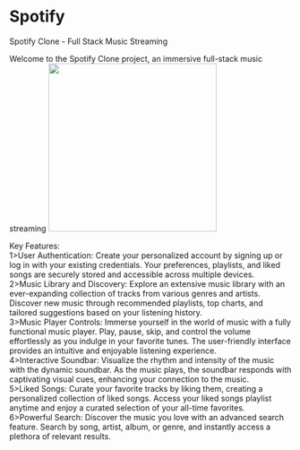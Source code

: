 # Spotify
 Spotify Clone - Full Stack Music Streaming
 
Welcome to the Spotify Clone project, an immersive full-stack music streaming
<img  width="300" height="300" src="https://encrypted-tbn0.gstatic.com/images?q=tbn:ANd9GcQN0G8-BhiVhItEeTX_76fEt2-uB-SfeC2T6w&usqp=CAU">


Key Features:<br />
1>User Authentication: Create your personalized account by signing up or log in with your existing credentials. Your preferences, playlists, and liked songs are securely stored and accessible across multiple devices.<br />
2>Music Library and Discovery: Explore an extensive music library with an ever-expanding collection of tracks from various genres and artists. Discover new music through recommended playlists, top charts, and tailored suggestions based on your listening history.<br />
3>Music Player Controls: Immerse yourself in the world of music with a fully functional music player. Play, pause, skip, and control the volume effortlessly as you indulge in your favorite tunes. The user-friendly interface provides an intuitive and enjoyable listening experience.<br />
4>Interactive Soundbar: Visualize the rhythm and intensity of the music with the dynamic soundbar. As the music plays, the soundbar responds with captivating visual cues, enhancing your connection to the music.<br />
5>Liked Songs: Curate your favorite tracks by liking them, creating a personalized collection of liked songs. Access your liked songs playlist anytime and enjoy a curated selection of your all-time favorites.<br />
6>Powerful Search: Discover the music you love with an advanced search feature. Search by song, artist, album, or genre, and instantly access a plethora of relevant results.<br />
